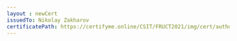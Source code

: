 ```yaml
--- 
layout : newCert 
issuedTo: Nikolay Zakharov 
certificatePath: https://certifyme.online/CSIT/FRUCT2021/img/cert/author/NikolayZakharov_b16b5.png
--- 
```

